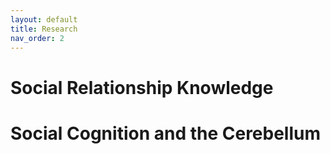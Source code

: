 ```yaml
---
layout: default
title: Research
nav_order: 2
---
```


# Social Relationship Knowledge

# Social Cognition and the Cerebellum
